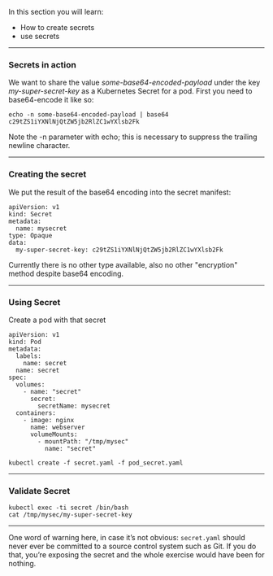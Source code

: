 In this section you will learn:
* How to create secrets
* use secrets

----

### Secrets in action

We want to share the value *some-base64-encoded-payload* under the key *my-super-secret-key* as a Kubernetes Secret for a pod.
First you need to base64-encode it like so:
```
echo -n some-base64-encoded-payload | base64
c29tZS1iYXNlNjQtZW5jb2RlZC1wYXlsb2Fk
```

Note the -n parameter with echo; this is necessary to suppress the trailing newline character.

----

### Creating the secret

We put the result of the base64 encoding into the secret manifest:
```
apiVersion: v1
kind: Secret
metadata:
  name: mysecret
type: Opaque
data:
  my-super-secret-key: c29tZS1iYXNlNjQtZW5jb2RlZC1wYXlsb2Fk
```
Currently there is no other type available, also no other "encryption" method despite base64 encoding.

----

### Using Secret

Create a pod with that secret
```
apiVersion: v1
kind: Pod
metadata:
  labels:
    name: secret
  name: secret
spec:
  volumes:
    - name: "secret"
      secret:
        secretName: mysecret
  containers:
    - image: nginx
      name: webserver
      volumeMounts:
        - mountPath: "/tmp/mysec"
          name: "secret"
```
```
kubectl create -f secret.yaml -f pod_secret.yaml
```

----

### Validate Secret

```
kubectl exec -ti secret /bin/bash
cat /tmp/mysec/my-super-secret-key
```

----

One word of warning here, in case it’s not obvious: `secret.yaml` should never ever be committed to a source control system such as Git. If you do that, you’re exposing the secret and the whole exercise would have been for nothing.
